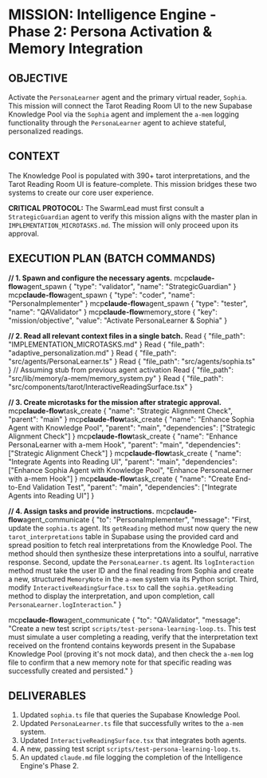 # MISSION: Intelligence Engine - Phase 2: Persona Activation & Memory Integration

## OBJECTIVE

Activate the `PersonaLearner` agent and the primary virtual reader, `Sophia`. This mission will connect the Tarot Reading Room UI to the new Supabase Knowledge Pool via the `Sophia` agent and implement the `a-mem` logging functionality through the `PersonaLearner` agent to achieve stateful, personalized readings.

## CONTEXT

The Knowledge Pool is populated with 390+ tarot interpretations, and the Tarot Reading Room UI is feature-complete. This mission bridges these two systems to create our core user experience.

**CRITICAL PROTOCOL:** The SwarmLead must first consult a `StrategicGuardian` agent to verify this mission aligns with the master plan in `IMPLEMENTATION_MICROTASKS.md`. The mission will only proceed upon its approval.

## EXECUTION PLAN (BATCH COMMANDS)

**// 1. Spawn and configure the necessary agents.**
mcp**claude-flow**agent_spawn { "type": "validator", "name": "StrategicGuardian" }
mcp**claude-flow**agent_spawn { "type": "coder", "name": "PersonaImplementer" }
mcp**claude-flow**agent_spawn { "type": "tester", "name": "QAValidator" }
mcp**claude-flow**memory_store { "key": "mission/objective", "value": "Activate PersonaLearner & Sophia" }

**// 2. Read all relevant context files in a single batch.**
Read { "file_path": "IMPLEMENTATION_MICROTASKS.md" }
Read { "file_path": "adaptive_personalization.md" }
Read { "file_path": "src/agents/PersonaLearner.ts" }
Read { "file_path": "src/agents/sophia.ts" } // Assuming stub from previous agent activation
Read { "file_path": "src/lib/memory/a-mem/memory_system.py" }
Read { "file_path": "src/components/tarot/InteractiveReadingSurface.tsx" }

**// 3. Create microtasks for the mission after strategic approval.**
mcp**claude-flow**task_create { "name": "Strategic Alignment Check", "parent": "main" }
mcp**claude-flow**task_create { "name": "Enhance Sophia Agent with Knowledge Pool", "parent": "main", "dependencies": ["Strategic Alignment Check"] }
mcp**claude-flow**task_create { "name": "Enhance PersonaLearner with a-mem Hook", "parent": "main", "dependencies": ["Strategic Alignment Check"] }
mcp**claude-flow**task_create { "name": "Integrate Agents into Reading UI", "parent": "main", "dependencies": ["Enhance Sophia Agent with Knowledge Pool", "Enhance PersonaLearner with a-mem Hook"] }
mcp**claude-flow**task_create { "name": "Create End-to-End Validation Test", "parent": "main", "dependencies": ["Integrate Agents into Reading UI"] }

**// 4. Assign tasks and provide instructions.**
mcp**claude-flow**agent_communicate { "to": "PersonaImplementer", "message": "First, update the `sophia.ts` agent. Its `getReading` method must now query the new `tarot_interpretations` table in Supabase using the provided card and spread position to fetch real interpretations from the Knowledge Pool. The method should then synthesize these interpretations into a soulful, narrative response. Second, update the `PersonaLearner.ts` agent. Its `logInteraction` method must take the user ID and the final reading from Sophia and create a new, structured `MemoryNote` in the `a-mem` system via its Python script. Third, modify `InteractiveReadingSurface.tsx` to call the `sophia.getReading` method to display the interpretation, and upon completion, call `PersonaLearner.logInteraction`." }

mcp**claude-flow**agent_communicate { "to": "QAValidator", "message": "Create a new test script `scripts/test-persona-learning-loop.ts`. This test must simulate a user completing a reading, verify that the interpretation text received on the frontend contains keywords present in the Supabase Knowledge Pool (proving it's not mock data), and then check the `a-mem` log file to confirm that a new memory note for that specific reading was successfully created and persisted." }

## DELIVERABLES

1. Updated `sophia.ts` file that queries the Supabase Knowledge Pool.
2. Updated `PersonaLearner.ts` file that successfully writes to the `a-mem` system.
3. Updated `InteractiveReadingSurface.tsx` that integrates both agents.
4. A new, passing test script `scripts/test-persona-learning-loop.ts`.
5. An updated `claude.md` file logging the completion of the Intelligence Engine's Phase 2.
